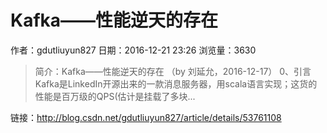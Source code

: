 # Kafka——性能逆天的存在
作者：gdutliuyun827
日期：2016-12-21 23:26
浏览量：3630
> 简介：Kafka——性能逆天的存在
（by 刘延允，2016-12-17）
0、引言
Kafka是LinkedIn开源出来的一款消息服务器，用scala语言实现；这货的性能是百万级的QPS(估计是挂载了多块...

 链接：http://blog.csdn.net/gdutliuyun827/article/details/53761108
